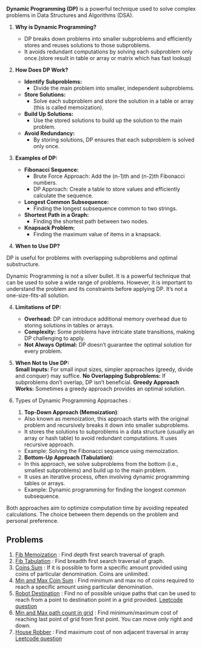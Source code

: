 **Dynamic Programming (DP)** is a powerful technique used to solve complex problems in Data Structures and Algorithms (DSA).

1.  **Why is Dynamic Programming?**
    - DP breaks down problems into smaller subproblems and efficiently stores and reuses solutions to those subproblems.
    - It avoids redundant computations by solving each subproblem only once.(store result in table or array or matrix which has fast lookup)
2.  **How Does DP Work?**

    - **Identify Subproblems:**
      - Divide the main problem into smaller, independent subproblems.
    - **Store Solutions:**
      - Solve each subproblem and store the solution in a table or array (this is called memoization).
    - **Build Up Solutions:**
      - Use the stored solutions to build up the solution to the main problem.
    - **Avoid Redundancy:**
      - By storing solutions, DP ensures that each subproblem is solved only once.

3.  **Examples of DP:**

    - **Fibonacci Sequence:**
      - Brute Force Approach: Add the (n-1)th and (n-2)th Fibonacci numbers.
      - DP Approach: Create a table to store values and efficiently calculate the sequence.
    - **Longest Common Subsequence:**
      - Finding the longest subsequence common to two strings.
    - **Shortest Path in a Graph:**
      - Finding the shortest path between two nodes.
    - **Knapsack Problem:**
      - Finding the maximum value of items in a knapsack.

4.  **When to Use DP?**

DP is useful for problems with overlapping subproblems and optimal substructure.

Dynamic Programming is not a silver bullet. It is a powerful technique that can be used to solve a wide range of problems. However, it is important to understand the problem and its constraints before applying DP. It’s not a one-size-fits-all solution.

4.  **Limitations of DP:**

    - **Overhead:** DP can introduce additional memory overhead due to storing solutions in tables or arrays.
    - **Complexity:** Some problems have intricate state transitions, making DP challenging to apply.
    - **Not Always Optimal:** DP doesn’t guarantee the optimal solution for every problem.

5.  **When Not to Use DP:**  
     **Small Inputs:** For small input sizes, simpler approaches (greedy, divide and conquer) may suffice.
    **No Overlapping Subproblems:** If subproblems don’t overlap, DP isn’t beneficial.
    **Greedy Approach Works:** Sometimes a greedy approach provides an optimal solution.

6.  Types of Dynamic Programming Approaches :

    1.  **Top-Down Approach (Memoization)**:

    - Also known as memoization, this approach starts with the original problem and recursively breaks it down into smaller subproblems.
    - It stores the solutions to subproblems in a data structure (usually an array or hash table) to avoid redundant computations. It uses recursive approach.
    - Example: Solving the Fibonacci sequence using memoization.

    2.  **Bottom-Up Approach (Tabulation)**:

    - In this approach, we solve subproblems from the bottom (i.e., smallest subproblems) and build up to the main problem.
    - It uses an iterative process, often involving dynamic programming tables or arrays.
    - Example: Dynamic programming for finding the longest common subsequence.

Both approaches aim to optimize computation time by avoiding repeated calculations. The choice between them depends on the problem and personal preference.

## Problems

1.  [Fib Memoization](./1.dfs.js) : Find depth first search traversal of graph.
2.  [Fib Tabulation](./2.bfs.js) : Find breadth first search traversal of graph.
3.  [Coins Sum](./3.coins_sum_memoization.js) : If it is possible to form a specific amount provided using coins of particular denomination. Coins are unlimited.
4.  [Min and Max Coin Sum](./4.min_max_coin_sum.js) : Find minimum and max no of coins required to reach a specific amount using particular denomination.
5.  [Robot Destination](./5.robot_destn.js) : Find no of possible unique paths that can be used to reach from a point to destination point in a grid provided. [Leetcode question](https://leetcode.com/problems/unique-paths/)
6.  [Min and Max path count in grid](./6.min_max_path_count.js) : Find minimum/maximum cost of reaching last point of grid from first point. You can move only right and down.
7.  [House Robber](./7.house_robber.js) : Find maximum cost of non adjacent traversal in array [Leetcode question](https://leetcode.com/problems/house-robber/description/)
